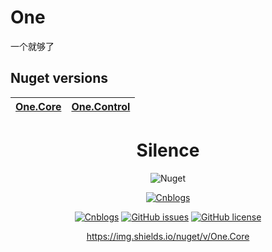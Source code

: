 # One
一个就够了
## Nuget versions

| [One.Core](https://www.nuget.org/packages/One.Core/)  | [One.Control](https://www.nuget.org/packages/One.Control/) 
| ------------- | ------------- 

<div align="center">



# Silence
![Nuget](https://img.shields.io/nuget/v/One.Core)


[![Cnblogs](https://img.shields.io/nuget/v/One.Core)](https://github.com/KleinPan/One/releases)

[![Cnblogs](https://img.shields.io/badge/dependencies-jquery-blue.svg)](https://www.cnblogs.com/KevinBran/)
[![GitHub issues](https://img.shields.io/github/issues/esofar/cnblogs-theme-silence.svg)](https://github.com/esofar/cnblogs-theme-silence/issues)
[![GitHub license]()]()

https://img.shields.io/nuget/v/One.Core
</div>
